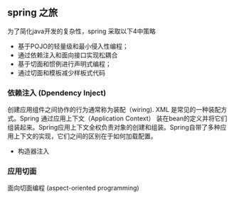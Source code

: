 


## spring 之旅

为了简化java开发的复杂性，spring 采取以下4中策略

* 基于POJO的轻量级和最小侵入性编程；
* 通过依赖注入和面向接口实现松耦合
* 基于切面和惯例进行声明式编程；
* 通过切面和模板减少样板式代码

### 依赖注入 (Dpendency Inject)

创建应用组件之间协作的行为通常称为装配（wiring). XML 是常见的一种装配方式。Spring 通过应用上下文（Application Context） 装在bean的定义并将它们组装起来。Spring应用上下文全权负责对象的创建和组装。Spring自带了多种应用上下文的实现，它们之间的区别在于如何加载配置。

* 构造器注入

### 应用切面

面向切面编程 (aspect-oriented programming)

